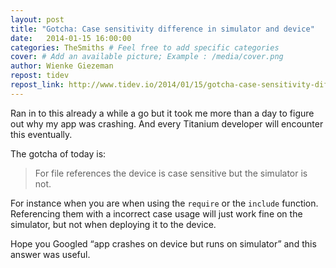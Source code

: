 ```yaml
---
layout: post
title: "Gotcha: Case sensitivity difference in simulator and device"
date:   2014-01-15 16:00:00
categories: TheSmiths # Feel free to add specific categories 
cover: # Add an available picture; Example : /media/cover.png
author: Wienke Giezeman 
repost: tidev
repost_link: http://www.tidev.io/2014/01/15/gotcha-case-sensitivity-difference-in-simulator-and-device/
---
```

Ran in to this already a while a go but it took me more than a day to figure out why my app was
crashing. And every Titanium developer will encounter this eventually.

<!--more-->

The gotcha of today is:

> For file references the device is case sensitive but the simulator is not.

For instance when you are when using the `require` or the `include` function. Referencing them with a
incorrect case usage will just work fine on the simulator, but not when deploying it to the device.

Hope you Googled “app crashes on device but runs on simulator” and this answer was useful.
